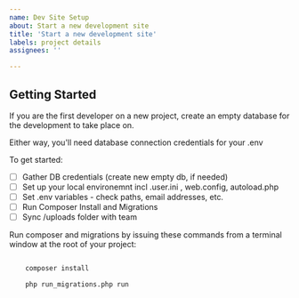 ```yaml
---
name: Dev Site Setup
about: Start a new development site
title: 'Start a new development site'
labels: project details
assignees: ''

---
```



## Getting Started

If you are the first developer on a new project, create an empty database for the development to take place on.

Either way, you'll need database connection credentials for your .env

To get started:

- [ ] Gather DB credentials (create new empty db, if needed)
- [ ] Set up your local environemnt incl .user.ini , web.config, autoload.php
- [ ] Set .env variables - check paths, email addresses, etc.
- [ ] Run Composer Install and Migrations
- [ ] Sync /uploads folder with team

Run composer and migrations by issuing these commands from a terminal window at the root of your project:

``` bash

    composer install

    php run_migrations.php run

```
